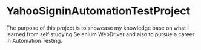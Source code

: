# YahooSigninAutomationTestProject
The purpose of this project is to showcase my knowledge base on what I learned from self studying Selenium WebDriver and also to pursue a career in Automation Testing.
